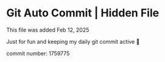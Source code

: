 # Git Auto Commit | Hidden File

This file was added Feb 12, 2025

Just for fun and keeping my daily git commit active 🤪

commit number: 1759775
